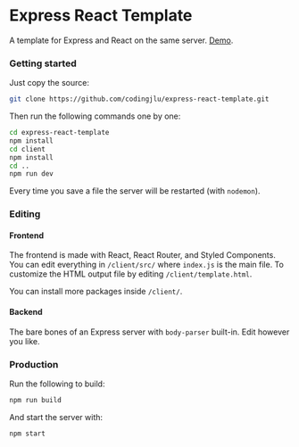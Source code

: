 # Express React Template
A template for Express and React on the same server. [Demo](https://express-react-template.glitch.me).

### Getting started
Just copy the source:
```bash
git clone https://github.com/codingjlu/express-react-template.git
```
Then run the following commands one by one:
```bash
cd express-react-template
npm install
cd client
npm install
cd ..
npm run dev
```
Every time you save a file the server will be restarted (with `nodemon`).

### Editing
#### Frontend
The frontend is made with React, React Router, and Styled Components.
You can edit everything in `/client/src/` where `index.js` is the main file.
To customize the HTML output file by editing `/client/template.html`.

You can install more packages inside `/client/`.

#### Backend
The bare bones of an Express server with `body-parser` built-in.
Edit however you like.

### Production
Run the following to build:
```bash
npm run build
```
And start the server with:
```bash
npm start
```
